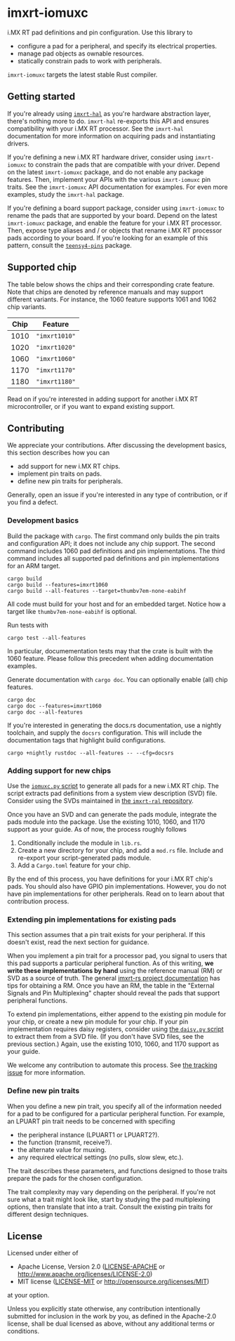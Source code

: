 # imxrt-iomuxc

i.MX RT pad definitions and pin configuration. Use this library to

- configure a pad for a peripheral, and specify its electrical properties.
- manage pad objects as ownable resources.
- statically constrain pads to work with peripherals.

`imxrt-iomuxc` targets the latest stable Rust compiler.

## Getting started

If you're already using [`imxrt-hal`](https://github.com/imxrt-rs/imxrt-hal) as
you're hardware abstraction layer, there's nothing more to do. `imxrt-hal`
re-exports this API and ensures compatibility with your i.MX RT processor. See
the `imxrt-hal` documentation for more information on acquiring pads and
instantiating drivers.

If you're defining a new i.MX RT hardware driver, consider using `imxrt-iomuxc`
to constrain the pads that are compatible with your driver. Depend on the latest
`imxrt-iomuxc` package, and do not enable any package features. Then, implement
your APIs with the various `imxrt-iomuxc` pin traits. See the `imxrt-iomuxc` API
documentation for examples. For even more examples, study the `imxrt-hal`
package.

If you're defining a board support package, consider using `imxrt-iomuxc` to
rename the pads that are supported by your board. Depend on the latest
`imxrt-iomuxc` package, and enable the feature for your i.MX RT processor. Then,
expose type aliases and / or objects that rename i.MX RT processor pads
according to your board. If you're looking for an example of this pattern,
consult the [`teensy4-pins`](https://docs.rs/teensy4-pins) package.

## Supported chip

The table below shows the chips and their corresponding crate feature. Note that
chips are denoted by reference manuals and may support different variants. For
instance, the 1060 feature supports 1061 and 1062 chip variants.

| Chip | Feature       |
|------|---------------|
| 1010 | `"imxrt1010"` |
| 1020 | `"imxrt1020"` |
| 1060 | `"imxrt1060"` |
| 1170 | `"imxrt1170"` |
| 1180 | `"imxrt1180"` |

Read on if you're interested in adding support for another i.MX RT
microcontroller, or if you want to expand existing support.

## Contributing

We appreciate your contributions. After discussing the development basics, this
section describes how you can

- add support for new i.MX RT chips.
- implement pin traits on pads.
- define new pin traits for peripherals.

Generally, open an issue if you're interested in any type of contribution, or if
you find a defect.

### Development basics

Build the package with `cargo`. The first command only builds the pin traits and
configuration API; it does not include any chip support. The second command
includes 1060 pad definitions and pin implementations. The third command
includes all supported pad definitions and pin implementations for an ARM
target.

    cargo build
    cargo build --features=imxrt1060
    cargo build --all-features --target=thumbv7em-none-eabihf

All code must build for your host and for an embedded target. Notice how a
target like `thumbv7em-none-eabihf` is optional.

Run tests with

    cargo test --all-features

In particular, documementation tests may that the crate is built with the 1060
feature. Please follow this precedent when adding documentation examples.

Generate documentation with `cargo doc`. You can optionally enable (all) chip
features.

    cargo doc
    cargo doc --features=imxrt1060
    cargo doc --all-features

If you're interested in generating the docs.rs documentation, use a nightly
toolchain, and supply the `docsrs` configuration. This will include the
documentation tags that highlight build configurations.

    cargo +nightly rustdoc --all-features -- --cfg=docsrs

### Adding support for new chips

Use the [`iomuxc.py` script](./iomuxc.py) to generate all pads for a new i.MX RT
chip. The script extracts pad definitions from a system view description (SVD)
file. Consider using the SVDs maintained in [the `imxrt-ral`
repository](https://github.com/imxrt-rs/imxrt-ral).

Once you have an SVD and can generate the pads module, integrate the pads module
into the package. Use the existing 1010, 1060, and 1170 support as your guide.
As of now, the process roughly follows

1.  Conditionally include the module in `lib.rs`.
2.  Create a new directory for your chip, and add a `mod.rs` file. Include and
    re-export your script-generated pads module.
3.  Add a `Cargo.toml` feature for your chip.

By the end of this process, you have definitions for your i.MX RT chip's pads.
You should also have GPIO pin implementations. However, you do not have pin
implementations for other peripherals. Read on to learn about that contribution
process.

### Extending pin implementations for existing pads

This section assumes that a pin trait exists for your peripheral. If this
doesn't exist, read the next section for guidance.

When you implement a pin trait for a processor pad, you signal to users that
this pad supports a particular peripheral function. As of this writing, **we
write these implementations by hand** using the reference manual (RM) or SVD as
a source of truth. The general [imxrt-rs project
documentation](https://imxrt-rs.github.io/book) has tips for obtaining a RM.
Once you have an RM, the table in the "External Signals and Pin Multiplexing"
chapter should reveal the pads that support peripheral functions.

To extend pin implementations, either append to the existing pin module for your
chip, or create a new pin module for your chip. If your pin implementation
requires daisy registers, consider using [the `daisy.py` script](./daisy.py) to
extract them from a SVD file. (If you don't have SVD files, see the previous
section.) Again, use the existing 1010, 1060, and 1170 support as your guide.

We welcome any contribution to automate this process. See [the tracking
issue](https://github.com/imxrt-rs/imxrt-iomuxc/issues/14) for more information.

### Define new pin traits

When you define a new pin trait, you specify all of the information needed for a
pad to be configured for a particular peripheral function. For example, an
LPUART pin trait needs to be concerned with specifing

- the peripheral instance (LPUART1 or LPUART2?).
- the function (transmit, receive?).
- the alternate value for muxing.
- any required electrical settings (no pulls, slow slew, etc.).

The trait describes these parameters, and functions designed to those traits
prepare the pads for the chosen configuration.

The trait complexity may vary depending on the peripheral. If you're not sure
what a trait might look like, start by studying the pad multiplexing options,
then translate that into a trait. Consult the existing pin traits for different
design techniques.

## License

Licensed under either of

- Apache License, Version 2.0 ([LICENSE-APACHE](LICENSE-APACHE) or
  <http://www.apache.org/licenses/LICENSE-2.0>)
- MIT license ([LICENSE-MIT](LICENSE-MIT) or
  <http://opensource.org/licenses/MIT>)

at your option.

Unless you explicitly state otherwise, any contribution intentionally submitted
for inclusion in the work by you, as defined in the Apache-2.0 license, shall be
dual licensed as above, without any additional terms or conditions.
